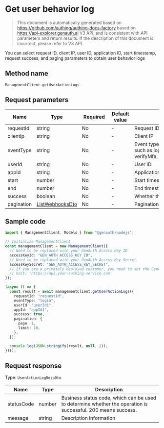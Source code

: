 # Get user behavior log

<!--
Warning ⚠️:
Do not modify this document directly,
https://github.com/Authing/authing-docs-factory
Use this project to generate
-->

<LastUpdated />

> This document is automatically generated based on https://github.com/authing/authing-docs-factory based on https://api-explorer.genauth.ai V3 API, and is consistent with API parameters and return results. If the description of this document is incorrect, please refer to V3 API.

You can select request ID, client IP, user ID, application ID, start timestamp, request success, and paging parameters to obtain user behavior logs

## Method name

`ManagementClient.getUserActionLogs`

## Request parameters

| Name       | Type                                           | <div style="width:80px">Required</div> | <div style="width:60px">Default value</div> | <div style="width:300px">Description</div>                                                | <div style="width:200px">Sample value</div> |
| ---------- | ---------------------------------------------- | -------------------------------------- | ------------------------------------------- | ----------------------------------------------------------------------------------------- | ------------------------------------------- |
| requestId  | string                                         | No                                     | -                                           | Request ID                                                                                | `xxx`                                       |
| clientIp   | string                                         | No                                     | -                                           | Client IP                                                                                 | `xxx`                                       |
| eventType  | string                                         | No                                     | -                                           | Event type, a series of user operations, such as login, logout, register, verifyMfa, etc. | `login`                                     |
| userId     | string                                         | No                                     | -                                           | User ID                                                                                   | `xxx`                                       |
| appId      | string                                         | No                                     | -                                           | Application ID                                                                            | `xxx`                                       |
| start      | number                                         | No                                     | -                                           | Start timestamp                                                                           | `11`                                        |
| end        | number                                         | No                                     | -                                           | End timestamp                                                                             | `111`                                       |
| success    | boolean                                        | No                                     | -                                           | Whether the request is successful                                                         | `true`                                      |
| pagination | <a href="#ListWebhooksDto">ListWebhooksDto</a> | No                                     | -                                           | Pagination                                                                                |                                             |

## Sample code

```ts
import { ManagementClient, Models } from "@genauth/nodejs";

// Initialize ManagementClient
const managementClient = new ManagementClient({
  // Need to be replaced with your GenAuth Access Key ID
  accessKeyId: "GEN_AUTH_ACCESS_KEY_ID",
  // Need to be replaced with your GenAuth Access Key Secret
  accessKeySecret: "GEN_AUTH_ACCESS_KEY_SECRET",
  // If you are a privately deployed customer, you need to set the GenAuth service domain name
  // host: 'https://api.your-authing-service.com'
});

(async () => {
  const result = await managementClient.getUserActionLogs({
    requestId: "requestId",
    eventType: "login",
    userId: "userId1",
    appId: "appId1",
    success: true,
    pagination: {
      page: 1,
      limit: 10,
    },
  });

  console.log(JSON.stringify(result, null, 2));
})();
```

## Request response

Type: `UserActionLogRespDto`

| Name       | Type   | Description                                                                                                  |
| ---------- | ------ | ------------------------------------------------------------------------------------------------------------ |
| statusCode | number | Business status code, which can be used to determine whether the operation is successful. 200 means success. |
| message    | string | Description information                                                                                      |
